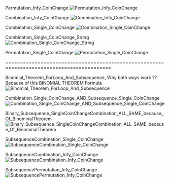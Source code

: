 Permutation_Infy_CoinChange
![Permutation_Infy_CoinChange](https://user-images.githubusercontent.com/53194167/135853613-382f2e83-d3f6-4900-a563-2b96827498d3.PNG)


Combination_Infy_CoinChange
![Combination_Infy_CoinChange](https://user-images.githubusercontent.com/53194167/135858299-4e61f11a-9164-443c-8434-ff132e377e73.PNG)


Combination_Single_CoinChange
![Combination_Single_CoinChange](https://user-images.githubusercontent.com/53194167/135858790-3e072d80-c840-477d-ac32-e155bbcb7180.PNG)


Combination_Single_CoinChange_String
![Combination_Single_CoinChange_String](https://user-images.githubusercontent.com/53194167/135862342-be400607-8e12-4649-a046-fda6531bc2e9.PNG)


Permutation_Single_CoinChange
![Permutation_Single_CoinChange](https://user-images.githubusercontent.com/53194167/135859586-b160bfc1-5e29-402c-87e5-1362104fc50d.PNG)


==========================================================================================

Binomial_Theorem_ForLoop_And_Subsequence, Why both ways work ?? Because of this BINOMIAL THEOREM Formula
![Binomial_Theorem_ForLoop_And_Subsequence](https://user-images.githubusercontent.com/53194167/135861261-d16091f0-8117-48b2-92fe-124a09709f16.PNG)


Combination_Single_CoinChange_AND_Subsequence_Single_CoinChange
![Combination_Single_CoinChange_AND_Subsequence_Single_CoinChange](https://user-images.githubusercontent.com/53194167/135861761-4f664592-9a26-4682-b538-d25340cc361e.PNG)


Binary_Subsequence_SingleCoinChangeCombination_ALL_SAME_because_Of_BinominalTheorem
![Binary_Subsequence_SingleCoinChangeCombination_ALL_SAME_because_Of_BinominalTheorem](https://user-images.githubusercontent.com/53194167/136015680-7f0f1041-070e-4c5b-94a2-a3801a56d3da.PNG)


SubsequenceCombination_Single_CoinChange
![SubsequenceCombination_Single_CoinChange](https://user-images.githubusercontent.com/53194167/136015867-7455d743-d001-44bd-acd8-2be8d06efdf0.PNG)


SubsequenceCombination_Infy_CoinChange
![SubsequenceCombination_Infy_CoinChange](https://user-images.githubusercontent.com/53194167/136016016-540d826e-03bb-42f4-b50d-9376ee87d543.PNG)


SubsequencePermutation_Infy_CoinChange
![SubsequencePermutation_Infy_CoinChange](https://user-images.githubusercontent.com/53194167/136016118-3ea23efd-4da9-44a2-a728-a1f4c2baec9d.PNG)



